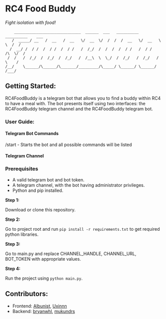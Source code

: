 RC4 Food Buddy
===============
*Fight isolation with food!*

        ______________________________  ______  ___   __________  __________    ___
       /  _____/ __   /  __   /  __   \/  __  \/  /  /  /  __   \/  __   \  \  /  /
      /  __/ /  / /  /  / /  /  / /   /  /_/  /  /  /  /  / /   /  / /   /\  \/  /
     /  /   /  /_/  /  /_/  /  /_/   /  /__\  \  \_/  /  /_/   /  /_/   /  \    /
    /__/    \______/\______/\_______/_________/\_____/ \______/ \______/   /___/

## Getting Started:

RC4FoodBuddy is a telegram bot that allows you to find a buddy within RC4 to have a meal with. The bot presents itself using two interfaces: the RC4FoodBuddy telegram channel and the RC4FoodBuddy telegram bot.

### User Guide:

#### Telegram Bot Commands

/start - Starts the bot and all possible commands will be listed

#### Telegram Channel



### Prerequisites
* A valid telegram bot and bot token.
* A telegram channel, with the bot having administrator privileges.
* Python and pip installed.

**Step 1:**

Download or clone this repository.

**Step 2:**

Go to project root and run `pip install -r requirements.txt` to get required python libraries.

**Step 3:**

Go to main.py and replace CHANNEL_HANDLE, CHANNEL_URL, BOT_TOKEN with appropriate values.

**Step 4:**

Run the project using `python main.py`.



## Contributors:
 * Frontend: [Albunist](https://github.com/Albunist), [Uxinnn](https://github.com/Uxinnn)
 * Backend: [bryanwhl](https://github.com/bryanwhl), [mukundrs](https://github.com/mukundrs)

